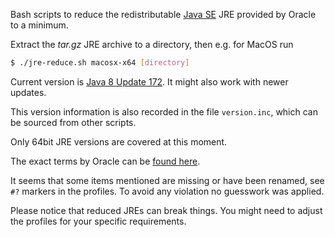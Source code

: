 Bash scripts to reduce the redistributable [Java SE](http://www.oracle.com/technetwork/java/javase/overview/index.html) JRE provided by Oracle to a minimum.

Extract the *tar.gz* JRE archive to a directory, then e.g. for MacOS run

```bash
$ ./jre-reduce.sh macosx-x64 [directory]
```

Current version is [Java 8 Update 172](http://www.oracle.com/technetwork/java/javase/downloads/jre8-downloads-2133155.html). It might also work with newer updates.

This version information is also recorded in the file `version.inc`, which can be sourced from other scripts.

Only 64bit JRE versions are covered at this moment.

The exact terms by Oracle can be [found here](http://www.oracle.com/technetwork/java/javase/jre-8-readme-2095710.html).

It seems that some items mentioned are missing or have been renamed, see `#?` markers in the profiles. To avoid any violation no guesswork was applied.

Please notice that reduced JREs can break things. You might need to adjust the profiles for your specific requirements.
